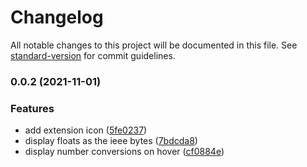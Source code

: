 # Changelog

All notable changes to this project will be documented in this file. See [standard-version](https://github.com/conventional-changelog/standard-version) for commit guidelines.

### 0.0.2 (2021-11-01)


### Features

* add extension icon ([5fe0237](https://github.com/nbbeeken/numeric/commit/5fe0237384006190d63a2bc9fe01f0b1ed61c109))
* display floats as the ieee bytes ([7bdcda8](https://github.com/nbbeeken/numeric/commit/7bdcda8bb013df4034189fa1f6a0abcd0e05f555))
* display number conversions on hover ([cf0884e](https://github.com/nbbeeken/numeric/commit/cf0884e09ddc4b8842c317c6c7ce8dc23afc7ff4))
